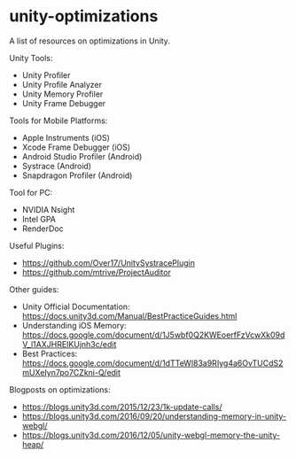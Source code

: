 # unity-optimizations
A list of resources on optimizations in Unity.

Unity Tools:
* Unity Profiler
* Unity Profile Analyzer
* Unity Memory Profiler
* Unity Frame Debugger

Tools for Mobile Platforms:
* Apple Instruments (iOS)
* Xcode Frame Debugger (iOS)
* Android Studio Profiler (Android)
* Systrace (Android)
* Snapdragon Profiler (Android)

Tool for PC:
* NVIDIA Nsight
* Intel GPA
* RenderDoc

Useful Plugins:
* https://github.com/Over17/UnitySystracePlugin
* https://github.com/mtrive/ProjectAuditor

Other guides:
* Unity Official Documentation: https://docs.unity3d.com/Manual/BestPracticeGuides.html
* Understanding iOS Memory: https://docs.google.com/document/d/1J5wbf0Q2KWEoerfFzVcwXk09dV_l1AXJHREIKUjnh3c/edit
* Best Practices: https://docs.google.com/document/d/1dTTeWl83a9RIyg4a6OvTUCdS2mUXeIyn7po7CZkni-Q/edit

Blogposts on optimizations:
* https://blogs.unity3d.com/2015/12/23/1k-update-calls/
* https://blogs.unity3d.com/2016/09/20/understanding-memory-in-unity-webgl/
* https://blogs.unity3d.com/2016/12/05/unity-webgl-memory-the-unity-heap/
